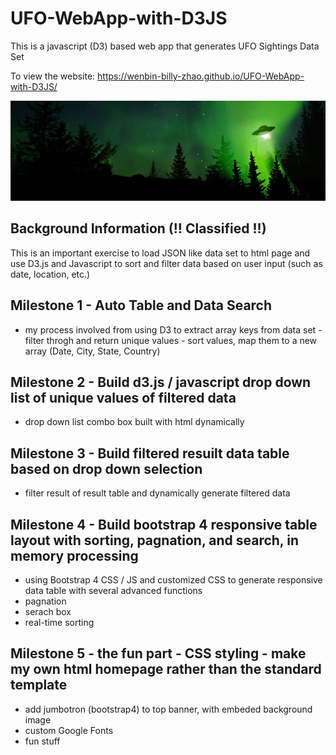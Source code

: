 # UFO-WebApp-with-D3JS
This is a javascript (D3) based web app that generates UFO Sightings Data Set

To view the website: https://wenbin-billy-zhao.github.io/UFO-WebApp-with-D3JS/

![UFO FOO](/static/images/ufo2.jpg)

## Background Information (!! Classified !!)

This is an important exercise to load JSON like data set to html page and use D3.js and Javascript to sort and filter data based on user input (such as date, location, etc.)

## Milestone 1 - Auto Table and Data Search 
- my process involved from using D3 to extract array keys from data set - filter throgh and return unique values - sort values, map them to a new array (Date, City, State, Country)

## Milestone 2 - Build d3.js / javascript drop down list of unique values of filtered data
- drop down list combo box built with html dynamically

## Milestone 3 - Build filtered resuilt data table based on drop down selection
- filter result of result table and dynamically generate filtered data

## Milestone 4 - Build bootstrap 4 responsive table layout with sorting, pagnation, and search, in memory processing
- using Bootstrap 4 CSS / JS and customized CSS to generate responsive data table with several advanced functions
- pagnation
- serach box
- real-time sorting

## Milestone 5 - the fun part - CSS styling - make my own html homepage rather than the standard template
- add jumbotron (bootstrap4) to top banner, with embeded background image
- custom Google Fonts
- fun stuff
